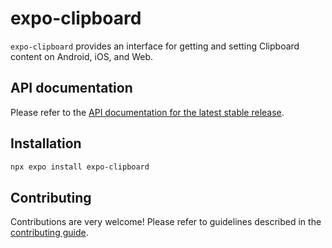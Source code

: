 # expo-clipboard

`expo-clipboard` provides an interface for getting and setting Clipboard content on Android, iOS, and Web.

## API documentation

Please refer to the [API documentation for the latest stable release](https://docs.expo.dev/versions/latest/sdk/clipboard/).

## Installation

```sh
npx expo install expo-clipboard
```

## Contributing

Contributions are very welcome! Please refer to guidelines described in the [contributing guide](https://github.com/expo/expo#contributing).
